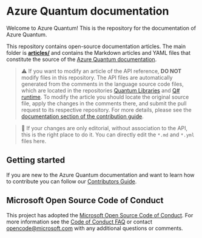 # Azure Quantum documentation

Welcome to Azure Quantum! This is the repository for the documentation of Azure Quantum.

This repository contains open-source documentation articles.  The main folder is **[articles/](./articles)** and contains the Markdown articles and YAML files that constitute the source of the [Azure Quantum documentation](https://docs.microsoft.com/azure/quantum/).

> :warning: If you want to modify an article of the API reference, **DO NOT** modify files in this repository. The API files are automatically generated from the comments in the language source code files, which are located in the repositories [Quantum Libraries](https://github.com/microsoft/QuantumLibraries) and [Q# runtime](https://github.com/microsoft/qsharp-runtime). To modify the article you should locate the original source file, apply the changes in the comments there, and submit the pull request to its respective repository.
> For more details, please see the [documentation section of the contribution guide](https://docs.microsoft.com/quantum/contributing/docs).

> :pencil: If your changes are only editorial, without association to the API, this is the right place to do it. You can directly edit 
> the `*.md` and `*.yml` files here.

## Getting started
If you are new to the Azure Quantum documentation and want to learn how to contribute you can follow our [Contributors Guide](https://docs.microsoft.com/azure/quantum/contributing-overview).

## Microsoft Open Source Code of Conduct
This project has adopted the [Microsoft Open Source Code of Conduct](https://opensource.microsoft.com/codeofconduct/).
For more information see the [Code of Conduct FAQ](https://opensource.microsoft.com/codeofconduct/faq/) or contact [opencode@microsoft.com](mailto:opencode@microsoft.com) with any additional questions or comments.
